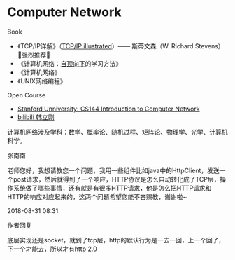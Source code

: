 #  Computer Network

Book
* 《TCP/IP详解》（[TCP/IP illustrated](https://book.douban.com/subject/1741925/)）—— 斯蒂文森（W. Richard Stevens） 🚩强烈推荐🚩
* 《计算机网络：[自顶向下](https://www.baidu.com/s?wd=自顶向下&tn=SE_PcZhidaonwhc_ngpagmjz&rsv_dl=gh_pc_zhidao)的学习方法》
* 《计算机网络》
* 《UNIX网络编程》

Open Course
* [Stanford Unniversity: CS144 Introduction to Computer Network](https://www.youtube.com/watch?v=-nciJGUPyAM&index=1&list=PLvFG2xYBrYAQCyz4Wx3NPoYJOFjvU7g2Z)
* [bilibili 韩立刚](https://www.bilibili.com/video/av23124815/?p=3)

计算机网络涉及学科：数学、概率论、随机过程、矩阵论、物理学、光学、计算机科学。





张南南

老师您好，我想请教您一个问题，我用一些组件比如java中的HttpClient，发送一个post请求，然后就得到了一个响应，HTTP协议是怎么自动转化成了TCP层，操作系统做了哪些事情，还有就是有很多HTTP请求，他是怎么把HTTP请求和HTTP的响应对应起来的，这两个问题希望您能不吝赐教，谢谢啦~

2018-08-31 08:31

作者回复

底层实现还是socket，就到了tcp层，http的默认行为是一去一回，上一个回了，下一个才能去，所以才有http 2.0
